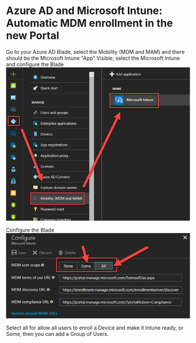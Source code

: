 # Azure AD and Microsoft Intune: Automatic MDM enrollment in the new Portal

Go to your Azure AD Blade, select the Mobility (MDM and MAM) and there should be the Microsoft Intune "App" Visible, select the Microsoft Intune and configure the Blade
![How to get to the Blade](images/azure-mdm-intune.png)


Configure the Blade                                                                     
![Configure the Blade](images/azure-intune-configure-scope.png)


Select all for allow all users to enroll a Device and make it Intune ready, or Some, then you can add a Group of Users.

